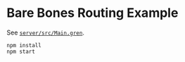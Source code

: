 # Bare Bones Routing Example

See [`server/src/Main.gren`](https://github.com/blaix/prettynice/blob/main/examples/routing/server/src/Main.gren).

```
npm install
npm start
```
